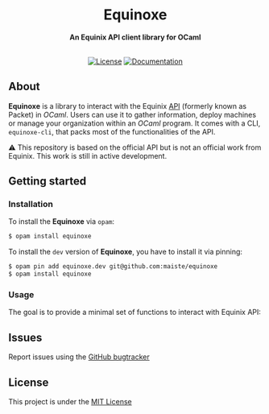 <div align="center">
  <h1>Equinoxe</h1>
  <strong>An Equinix API client library for OCaml</strong>
</div>

<div align="center">
<br />
  
[![License](https://img.shields.io/github/license/maiste/equinoxe?style=flat-square)](LICENSE)
[![Documentation](https://img.shields.io/badge/documentation-online-blue?style=flat-square)](https://maiste.github.io/equinoxe)
</div>

## About

**Equinoxe** is a library to interact with the Equinix [API](https://metal.equinix.com/developers/api/) (formerly known as Packet) in *OCaml*. Users can use it to gather information, deploy machines or manage your organization within an *OCaml* program. It comes with a CLI, `equinoxe-cli`, that packs most of the functionalities of the API.

 :warning: This repository is based on the official API but is not an official work from Equinix. This work is still in active development.

## Getting started

### Installation

To install the **Equinoxe** via `opam`:
```sh
$ opam install equinoxe
```

To install the `dev` version of **Equinoxe**, you have to install it via pinning:
```sh
$ opam pin add equinoxe.dev git@github.com:maiste/equinoxe
$ opam install equinoxe
```

### Usage

The goal is to provide a minimal set of functions to interact with Equinix API:

## Issues

Report issues using the [GitHub bugtracker](https://github.com/maiste/equinoxe/issues)

## License

This project is under the [MIT License](LICENSE)

